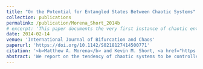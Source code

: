 ```yaml
---
title: "On the Potential for Entangled States Between Chaotic Systems"
collection: publications
permalink: /publication/Morena_Short_2014b
# excerpt: 'This paper documents the very first instance of chaotic entanglement ever detected between two chaotic systems and discusses an analogy to quantum entanglement.'
date: 2014-02-14
venue: 'International Journal of Bifurcation and Chaos'
paperurl: 'https://doi.org/10.1142/S0218127414500771'
citation: '<b>Matthew A. Morena</b> and Kevin M. Short, <a href="https://doi.org/10.3390/dynamics4020022" style="color:#0000FF;">On the Potential for Entangled States Between Chaotic Systems, <i>International Journal of Bifurcation and Chaos</i>, 24(6), p. 1450077 (2014).'
abstract: 'We report on the tendency of chaotic systems to be controlled onto their unstable periodic orbits in such a way that these orbits are stabilized. The resulting orbits are known as cupolets and collectively provide a rich source of qualitative information on the associated chaotic dynamical system. We show that pairs of interacting cupolets may be induced into a state of mutually sustained stabilization that requires no external intervention in order to be maintained and is thus considered bound or entangled. A number of properties of this sort of entanglement are discussed. For instance, should the interaction be disturbed, then the chaotic entanglement would be broken. Based on certain properties of chaotic systems and on examples which we present, there is further potential for chaotic entanglement to be naturally occurring. A discussion of this and of the implications of chaotic entanglement in future research investigations is also presented.'
---
```

<!-- Abstract: We report on the tendency of chaotic systems to be controlled onto their unstable periodic orbits in such a way that these orbits are stabilized. The resulting orbits are known as cupolets and collectively provide a rich source of qualitative information on the associated chaotic dynamical system. We show that pairs of interacting cupolets may be induced into a state of mutually sustained stabilization that requires no external intervention in order to be maintained and is thus considered bound or entangled. A number of properties of this sort of entanglement are discussed. For instance, should the interaction be disturbed, then the chaotic entanglement would be broken. Based on certain properties of chaotic systems and on examples which we present, there is further potential for chaotic entanglement to be naturally occurring. A discussion of this and of the implications of chaotic entanglement in future research investigations is also presented. -->
